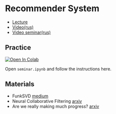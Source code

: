 # Recommender System

- [Lecture](https://docs.google.com/presentation/d/1GpcDxeHmaBBlAeZ_vsn5R0l9QaK5D8E4eUfoaRiCPco/edit?usp=sharing)
- [Video(rus)]()
- [Video seminar(rus)]()

## Practice

[![Open In Colab](https://colab.research.google.com/assets/colab-badge.svg)](https://drive.google.com/file/d/1EdZKauS5C8fhO0TedG-v6ybnSKHLZCKa/view?usp=sharing)

Open `seminar.ipynb` and follow the instructions here.

## Materials

- FunkSVD [medium](https://medium.com/datadriveninvestor/how-funk-singular-value-decomposition-algorithm-work-in-recommendation-engines-36f2fbf62cac)
- Neural Collaborative Filtering [arxiv](https://arxiv.org/pdf/1708.05031.pdf)
- Are we really making much progress? [arxiv](https://arxiv.org/pdf/1907.06902.pdf)

